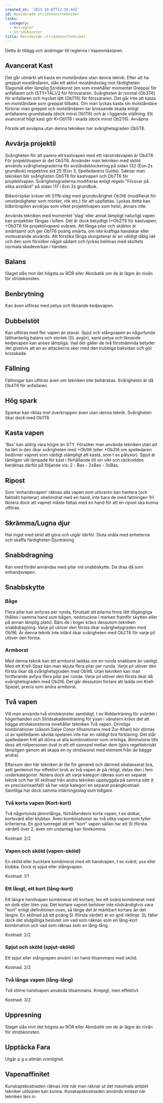 ```yaml
---
created_at: '2013-10-07T12:30:44Z'
id: Reviderade stridskonsttekniker
links:
  category:
  - Husregler
  - Stridskonster
title: Reviderade stridskonsttekniker
---
```


Detta är tillägg och ändringar till reglerna i Vapenmästaren.

Avancerat Kast
--------------

Det går utmärkt att kasta en motståndare utan denna teknik. Efter att ha greppat moståndaren, slås
ett aktivt moståndsslag mot färdigheten Slagsmål eller lämplig Stridskonst (en som innehåller
momentet Greppa) för anfallaren och (STY+TÅL)/2 för försvararen. Svårgheten är normal (Ob3T6) för
anfallaren och mycket lätt (Ob1T6) för försvararen. Det går inte att kasta en motståndare som
greppat tillbaks. Om man lyckas kasta sin motståndare förlorar man greppet och motståndaren tar
krossande skada enligt anfallarens grundskada (dock minst Ob1T6) och är i liggande ställning. Ett
avancerat högt kast gör K+Ob1T6 i skada (dock minst Ob2T6). Avväpna

Försök att avväpna utan denna tekniken har svårighetsgraden Ob5T6.

Avvärja projektil
-----------------

Svårigheten för att parera ett kastvapen med ett närstridsvapen är Ob4T6. För projektilvapen är det
Ob5T6. Använder man tekniken med sköld används svårighetsgraderna för avståndsblockering på sidan
132 (Eon 2s grundbok) respektive sid 25 (Eon 3, Spelledarens Guide). Saknar man tekniken blir
svårigheten Ob5T6 för kastvapen och Ob7T6 för projektilvapen. Svårighetsgraderna modifieras enligt
regeln "Försvar på olika avstånd" på sidan 117 i Eon 2s grundbok.

Blåsrörspilar kräver ett SYN-slag med grundsvårighet Ob3t6 (modifierat för omständigheter som
mörker, rök etc.) för att uppfattas. Lyckas detta kan blåsrörspilen avvärjas som vilket
projektilvapen som helst, annars inte.

Används tekniken med momentet 'slag' eller annat lämpligt naturligt vapen kan projektiler fångas i
luften. Det är dock betydligt (+Ob2T6 för kastvapen, +Ob3T6 för projektilvapen) svårare. Att fånga
pilar och skäktor är smärtsamt och ger Ob1T6 poäng smärta, om inte kraftiga handskar eller
motsvarande används. Att försöka fånga slungstenar är en väldigt dålig idé och den som försöker
något sådant och lyckas belönas med skottets normala skadeverkan i handen.

Balans
------

Slaget slås mot det högsta av RÖR eller Akrobatik om de är lägre än nivån för stridskonsten.

Benbrytning
-----------

Kan även utföras med petya och liknande kedjevapen.

Dubbelstöt
----------

Kan utföras med fler vapen än stavar. Spjut och stångvapen av någorlunda lätthanterlig balans och
storlek (SL avgör), samt petya och liknande kedjevapen kan anses lämpliga. Vad det gäller de två
förstnämnda betyder det givetvis att en av attackerna sker med den trubbiga baksidan och gör
krosskada.

Fällning
--------

Fällningar kan utföras även om tekniken inte behärskas. Svårigheten är då Ob4T6 för anfallaren.

Hög spark
---------

Sparkar kan riktas mot överkroppen även utan denna teknik. Svårigheten ökar dock med Ob1T6.

Kasta vapen
-----------

'Bas' kan aldrig vara högre än STY. Försöker man använda tekniken utan att ha lärt in den ökar
svårigheten med +Ob1t6 (eller +Ob2t6 om spelledaren bedömer vapnet som väldigt olämpligt att kasta,
som t ex pålyxor). Spjut är tämligen väl lämpade för kast i förhållande till sin vikt och räckvidden
beräknas därför på följande vis: 2 - Bas - 2xBas - 3xBas.

Ripost
------

Som 'enhandsvapen' räknas alla vapen som utövaren kan hantera (och faktiskt hanterar) obehindrat med
en hand, inte bara de med fattningen 1H. Notera dock att vapnet måste fattas med en hand för att en
ripost ska kunna utföras.

Skrämma/Lugna djur
------------------

Har inget med strid att göra och utgår därför. Sluta snåla med enheterna och skaffa färdigheten
Djurträning.

Snabbdragning
-------------

Kan med fördel användas med pilar vid snabbskytte. De dras då som enhandsvapen.

Snabbskytte
-----------

### Båge

Flera pilar kan avfyras per runda, förutsatt att pilarna finns lätt tillgängliga (hålles i samma
hand som bågen, nedstuckna i marken framför skytten eller på annan lämplig plats). Bärs de i koger
krävs dessutom tekniken snabbdragning. Varje pil utöver den första ökar svårighetsgraden med Ob1t6.
Är denna teknik inte inlärd ökar svårigheten med Ob2T6 för varje pil utöver den första.

### Armborst

Med denna teknik kan ett armborst laddas om en runda snabbare än vanligt. Med ett Krell-Spaz kan man
skjuta flera pilar per runda. Varje pil utöver den första ökar då svårighetsgraden med Ob1t6. Utan
tekniken kan man fortfarande avfyra flera pilar per runda. Varje pil utöver den första ökar då
svårighetsgraden med Ob2t6. Det går dessutom fortare att ladda om Krell-Spazet, precis som andra
armborst.

Två vapen
---------

Vill man använda två stridskonster samtidigt, t ex Riddarträning för svärdet i högerhanden och
Stridsakademiträning för yxan i vänstern krävs det att bägge stridskonsterna innehåller tekniken Två
vapen. Orimliga kombinationer (såsom Salye Conor tillsammans med Zur-Khan) bör dömas ut av
spelledaren såvida spelaren inte har en väldigt bra förklaring. Det står spelledaren fritt att döma
ut alla kombinationer som orimliga, åtminstone tills dess att rollpersonen övat in ett ett samspel
mellan dem (görs regeltekniskt lämpligen genom att skapa en ny stridskonst med element från de bägge
andra).

Eftersom den här tekniken är lite för generell och därmed obalanserat bra, sett gentemot hur
effektivt bruk av två vapen är på riktigt, delas den i fem underkategorier. Notera dock att varje
kategori räknas som en separat teknik och har till skillnad från andra tekniker uppbyggda på samma
sätt (t ex precisionsanfall) så har varje kategori en separat poängkostnad. Samtliga har dock samma
inlärningsslag som tidigare.

### Två korta vapen (Kort-kort)

Två någorlunda jämnnlånga, förhållandevis korta vapen, t ex dolkar, kortsvärd eller klubbor. Även
kombinationer av två olika vapen som fyller kriterierna. En god tumregel att ett "kort" vapen sällan
har ett SI (första värdet) över 2, även om undantag kan förekomma.

Kostnad: 2/2

### Vapen och sköld (vapen-sköld)

En sköld eller bucklare kombinerat med ett handvapen, t ex svärd, yxa eller klubba. Dock ej spjut
eller stångvapen.

Kostnad: 1/1

### Ett långt, ett kort (lång-kort)

Ett längre handvapen kombinerat ett kortare, tex ett svärd kombinerat med en dolk eller liten yxa.
Det kortare vapnet behöver inte nödvändigtvis vara "kort" enligt definitionen ovan, så länge det är
märkbart kortare än det längre. En skillnad på ett poäng SI (första värdet) är en god riktlinje. SL
fäller dock det slutgilitiga beslutet om vad som räknas som en lång-kort kombination och vad som
räknas som en lång-lång.

Kostnad: 2/2

### Spjut och sköld (spjut-sköld)

Ett spjut eller stångvapen använt i en hand tilsammans med sköld.

Kostnad: 2/2

### Två långa vapen (lång-lång)

Två större handvapen använda tilsammans. Knepigt, men effektivt.

Kostnad: 3/2

Uppresning
----------

Slaget slås mot det högsta av RÖR eller Akrobatik om de är lägre än nivån för stridskonsten.

Upptäcka Fara
-------------

Utgår p g a allmän orimlighet.

Vapenaffinitet
--------------

Kunskapskostnaden räknas inte när man räknar ut det maximala antalet tekniker utövaren kan kunna.
Kunskapskostnaden används endast när tekniken lärs in.